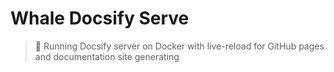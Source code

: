 # Whale Docsify Serve

> :whale: Running Docsify server on Docker with live-reload for GitHub pages and documentation site generating
